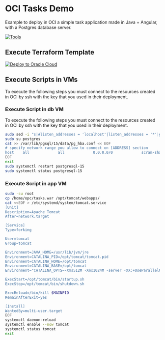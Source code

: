 # OCI Tasks Demo
Example to deploy in OCI a simple task application made in Java + Angular, with a Postgres database server.

[![Tools](https://skillicons.dev/icons?i=github,linux,java,spring,maven,hibernate,angular,ts,postgres,terraform,vscode&theme=dark)](https://www.linkedin.com/in/root4j/)

## Execute Terraform Template
[![Deploy to Oracle Cloud](https://oci-resourcemanager-plugin.plugins.oci.oraclecloud.com/latest/deploy-to-oracle-cloud.svg)](https://cloud.oracle.com/resourcemanager/stacks/create?zipUrl=https://github.com/root4j/oci-tasks/releases/download/2.0/Tasks.zip)

## Execute Scripts in VMs
To execute the following steps you must connect to the resources created in OCI by ssh with the key that you used in their deployment.

### Execute Script in db VM
To execute the following steps you must connect to the resources created in OCI by ssh with the key that you used in their deployment.
```bash
sudo sed -i "s|#listen_addresses = 'localhost'|listen_addresses = '*'|g" /var/lib/pgsql/15/data/postgresql.conf
sudo su postgres
cat >> /var/lib/pgsql/15/data/pg_hba.conf << EOF
# specify network range you allow to connect on [ADDRESS] section
host    all             all             0.0.0.0/0             scram-sha-256
EOF
exit
sudo systemctl restart postgresql-15
sudo systemctl status postgresql-15
```

### Execute Script in app VM
```bash
sudo -su root
cp /home/opc/tasks.war /opt/tomcat/webapps/
cat <<EOF > /etc/systemd/system/tomcat.service
[Unit]
Description=Apache Tomcat
After=network.target

[Service]
Type=forking

User=tomcat
Group=tomcat

Environment=JAVA_HOME=/usr/lib/jvm/jre
Environment=CATALINA_PID=/opt/tomcat/tomcat.pid
Environment=CATALINA_HOME=/opt/tomcat
Environment=CATALINA_BASE=/opt/tomcat
Environment="CATALINA_OPTS=-Xms512M -Xmx1024M -server -XX:+UseParallelGC"

ExecStart=/opt/tomcat/bin/startup.sh
ExecStop=/opt/tomcat/bin/shutdown.sh

ExecReload=/bin/kill $MAINPID
RemainAfterExit=yes

[Install]
WantedBy=multi-user.target
EOF
systemctl daemon-reload
systemctl enable --now tomcat
systemctl status tomcat
exit
```